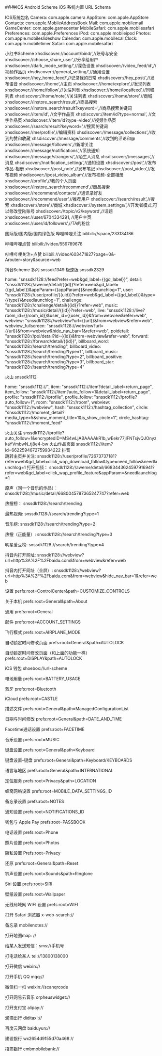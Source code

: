 #各种IOS Android Scheme
iOS 系统内置 URL Schema

IOS系统包名
Camera:       com.apple.camera
AppStore:     com.apple.AppStore
Contacts:     com.apple.MobileAddressBook
Mail:         com.apple.mobilemail
GameCenter:   com.apple.gamecenter
MobileSafari: com.apple.mobilesafari
Preferences:  com.apple.Preferences
iPod:         com.apple.mobileipod
Photos:       com.apple.mobileslideshow
Calendar:     com.apple.mobilecal
Clock:        com.apple.mobiletimer
Safari:       com.apple.mobilesafari


小红书Scheme
xhsdiscover://account/bind/’,//账号与安全
xhsdiscover://choose_share_user’,//分享给用户
xhsdiscover://dark_mode_setting/’,//深色设置
xhsdiscover://video_feed/id’,//视频作品页
xhsdiscover://general_setting/’,//通用设置
xhsdiscover://hey_home_feed/’,//记录我的日常
xhsdiscover://hey_post/’,//发布语音
xhsdiscover://home’,//主页
xhsdiscover://home/explore’,//发现列表
xhsdiscover://home/follow’,//关注列表
xhsdiscover://home/localfeed’,//同城列表
xhsdiscover://home/note’,//关注列表
xhsdiscover://home/store’,//商城
xhsdiscover://instore_search/result’,//商品搜索
xhsdiscover://instore_search/result?keyword=’,//商品搜索关键词
xhsdiscover://item/id’, //文字作品页
xhsdiscover://item/id?type=normal’, //文字作品页
xhsdiscover://item/id?type=video’,//视频作品页
xhsdiscover://search/result?keyword=’,//搜索关键词
xhsdiscover://me/profile’,//编辑资料
xhsdiscover://message/collections’,//收到的赞和收藏
xhsdiscover://message/comments’,//收到的评论和@
xhsdiscover://message/followers’,//新增关注
xhsdiscover://message/notifications’,//系统通知
xhsdiscover://message/strangers/’,//陌生人消息
xhsdiscover://messages’,//消息
xhsdiscover://notification_setting/’,//通知设置
xhsdiscover://post’,//发布作品-相册
xhsdiscover://post_note’,//发布笔记
xhsdiscover://post_video’,//发布视频
xhsdiscover://post_video_album’,//发布视频-全部相册
xhsdiscover://profile’,//我的个人页面
xhsdiscover://instore_search/recommend’,//商品搜索
xhsdiscover://recommend/contacts’,//通讯录好友
xhsdiscover://recommend/user’,//推荐用户
xhsdiscover://search/result’,//搜索
xhsdiscover://store’,//商城
xhsdiscover://system_settings/’,//开发者模式,可以修改登陆账号
xhsdiscover://topic/v2/keyword’,//话题
xhsdiscover://user/6704334291, //用户主页
xhsdiscover://user/id/followers’,//TA的粉丝

国际版/国内版/国内绿色版
哔哩哔哩关注
bilibili://space/233134186

哔哩哔哩点赞
bilibili://video/559789678

哔哩哔哩关注+点赞
bilibili://video/603471827?page=0&-Arouter=story&source=web

抖音Scheme  多闪 snssdk1349 极速版 snssdk2329 

home: "snssdk1128://feed?refer=web&gd_label={{gd_label}}",
detail: "snssdk1128://aweme/detail/{{id}}?refer=web&gd_label={{gd_label}}&appParam={{appParam}}&needlaunchlog=1",
user: "snssdk1128://user/profile/{{uid}}?refer=web&gd_label={{gd_label}}&type={{type}}&needlaunchlog=1",
challenge: "snssdk1128://challenge/detail/{{id}}?refer=web",
music: "snssdk1128://music/detail/{{id}}?refer=web",
live: "snssdk1128://live?room_id={{room_id}}&user_id={{user_id}}&from=webview&refer=web",
webview: "snssdk1128://webview?url={{url}}&from=webview&refer=web",
webview_fullscreen: "snssdk1128://webview?url={{url}}&from=webview&hide_nav_bar=1&refer=web",
poidetail: "snssdk1128://poi/detail?id={{id}}&from=webview&refer=web",
forward: "snssdk1128://forward/detail/{{id}}",
billboard_word: "snssdk1128://search/trending",
billboard_video: "snssdk1128://search/trending?type=1",
billboard_music: "snssdk1128://search/trending?type=2",
billboard_positive: "snssdk1128://search/trending?type=3",
billboard_star: "snssdk1128://search/trending?type=4"

火山 snssdk1112

home: "snssdk1112://",
item: "snssdk1112://item?detail_label=return_page",
item_follow: "snssdk1112://item?auto_follow=1&detail_label=return_page",
profile: "snssdk1112://profile",
profile_follow: "snssdk1112://profile?auto_follow=1",
room: "snssdk1112://room",
webview: "snssdk1112://webview",
hash: "snssdk1112://hashtag_collection",
circle: "snssdk1112://moment_detail?media_type=5&show_moment_title=1&is_show_circle=1",
circle_hashtag: "snssdk1112://moment_feed"

火山关注
snssdk1112://profile?auto_follow=1&encryptedID=MS4wLjABAAAAkR1b_wEekr77jlFNTsjvQJOnyzkaYVmbwN_tj8e4-bw
火山作品页面 snssdk1112://item?id=6622594672759934222
抖音      
跳转主页并关注: snssdk1128://user/profile/72673737181?refer=web&gd_label=click_wap_download_follow&type=need_follow&needlaunchlog=1
打开视频： snssdk1128://aweme/detail/6683443624597916941?refer=web&gd_label=click_wap_profile_feature&appParam=&needlaunchlog=1

原声（同一个音乐的作品）： snssdk1128://music/detail/6680045787365247747?refer=web

热搜榜： snssdk1128://search/trending

最热视频: snssdk1128://search/trending?type=1

音乐榜: snssdk1128://search/trending?type=2

热搜（正能量）: snssdk1128://search/trending?type=3

明星爱豆榜: snssdk1128://search/trending?type=4

抖音内打开网址: snssdk1128://webview?url=http%3A%2F%2Fbaidu.com&from=webview&refer=web

抖音内打开网址（全屏）: snssdk1128://webview?url=http%3A%2F%2Fbaidu.com&from=webview&hide_nav_bar=1&refer=web


设置 perfs:root=ControlCenter&path=CUSTOMIZE_CONTROLS

关于本机 prefs:root=General&path=About

通用 prefs:root=General

邮件 prefs:root=ACCOUNT_SETTINGS

飞行模式 prefs:root=AIRPLANE_MODE

自动锁定时间修改页面 prefs:root=General&path=AUTOLOCK

自动锁定时间修改页面（和上面的功能一样） prefs:root=DISPLAY&path=AUTOLOCK

iOS 钱包 shoebox://url-scheme

电池用量 prefs:root=BATTERY_USAGE

蓝牙 prefs:root=Bluetooth

iCloud prefs:root=CASTLE

描述文件 prefs:root=General&path=ManagedConfigurationList

日期与时间修改 prefs:root=General&path=DATE_AND_TIME

Facetime通话设置 prefs:root=FACETIME

音乐设置 prefs:root=MUSIC

键盘设置 prefs:root=General&path=Keyboard

键盘设置-键盘 prefs:root=General&path=Keyboard/KEYBOARDS

语言与地区 prefs:root=General&path=INTERNATIONAL

定位服务 prefs:root=Privacy&path=LOCATION

蜂窝网络设置 prefs:root=MOBILE_DATA_SETTINGS_ID

备忘录设置 prefs:root=NOTES

通知设置 prefs:root=NOTIFICATIONS_ID

钱包与 Apple Pay prefs:root=PASSBOOK

电话设置 prefs:root=Phone

照片设置 prefs:root=Photos

隐私设置 Prefs:root=Privacy

还原 prefs:root=General&path=Reset

铃声设置 prefs:root=Sounds&path=Ringtone

Siri 设置 prefs:root=SIRI

壁纸设置 prefs:root=Wallpaper

无线局域网 WIFI 设置 prefs:root=WIFI

打开 Safari 浏览器 x-web-search://

备忘录 mobilenotes://

打开地图map: //

给某人发送短信：sms://手机号

打电话给某人 tel://13800138000

打开微信 weixin://

打开手机 QQ mqq://

微信扫一扫 weixin://scanqrcode

打开网易云音乐 orpheuswidget://

打开支付宝 alipay://

滴滴出行 diditaxi://

百度云网盘 baiduyun://

建设银行 wx2654d9155d70a468://

招商银行 cmbmobilebank://
